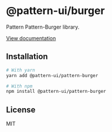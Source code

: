 # @pattern-ui/burger

Pattern Pattern-Burger library.

[View documentation](https://pattern.icu/)

## Installation

```sh
# With yarn
yarn add @pattern-ui/pattern-burger

# With npm
npm install @pattern-ui/pattern-burger
```

## License

MIT
